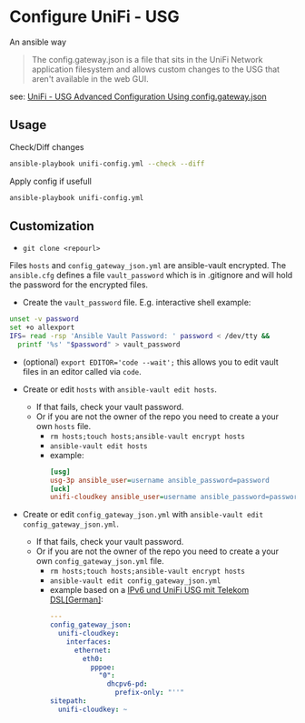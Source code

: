 # Configure UniFi - USG

An ansible way

> The config.gateway.json is a file that sits in the UniFi Network application filesystem and allows custom changes to the USG that aren't available in the web GUI. 

see: [UniFi - USG Advanced Configuration Using config.gateway.json](https://help.ui.com/hc/en-us/articles/215458888-UniFi-USG-Advanced-Configuration-Using-config-gateway-json)


## Usage

Check/Diff changes
```bash
ansible-playbook unifi-config.yml --check --diff
```

Apply config if usefull
```bash
ansible-playbook unifi-config.yml
```


## Customization

* `git clone <repourl>`

Files `hosts` and `config_gateway_json.yml` are ansible-vault encrypted.
The `ansible.cfg` defines a file `vault_password` which is in .gitignore and will hold the password for the encrypted files.

* Create the `vault_password` file. E.g. interactive shell example:

```bash
unset -v password
set +o allexport
IFS= read -rsp 'Ansible Vault Password: ' password < /dev/tty &&
  printf '%s' "$password" > vault_password
```

* (optional) `export EDITOR='code --wait';` this allows you to edit vault files in an editor called via `code`.

* Create or edit `hosts` with `ansible-vault edit hosts`.
  * If that fails, check your vault password.
  * Or if you are not the owner of the repo you need to create a your own `hosts` file.
    * `rm hosts;touch hosts;ansible-vault encrypt hosts`
    * `ansible-vault edit hosts`
    * example:
      ```ini
      [usg]
      usg-3p ansible_user=username ansible_password=password
      [uck]
      unifi-cloudkey ansible_user=username ansible_password=password
      ```

* Create or edit `config_gateway_json.yml` with `ansible-vault edit config_gateway_json.yml`.
  * If that fails, check your vault password.
  * Or if you are not the owner of the repo you need to create a your own `config_gateway_json.yml` file.
    * `rm hosts;touch hosts;ansible-vault encrypt hosts`
    * `ansible-vault edit config_gateway_json.yml`
    * example based on a [IPv6 und UniFi USG mit Telekom DSL[German]](https://www.bjoerns-techblog.de/2018/02/ipv6-und-unifi-usg/):
      ```yaml
      ---
      config_gateway_json:
        unifi-cloudkey:
          interfaces:
            ethernet:
              eth0:
                pppoe:
                  "0":
                    dhcpv6-pd:
                      prefix-only: "''"
      sitepath:
        unifi-cloudkey: ~
      ```


